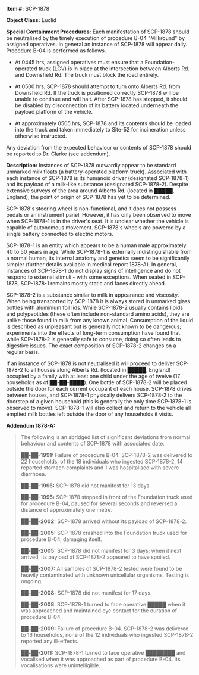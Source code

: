 **Item #:** SCP-1878

**Object Class:** Euclid

**Special Containment Procedures:** Each manifestation of SCP-1878 should be neutralised by the timely execution of procedure B-04 "Milkround" by assigned operatives. In general an instance of SCP-1878 will appear daily. Procedure B-04 is performed as follows.

*   At 0445 hrs, assigned operatives must ensure that a Foundation-operated truck (LGV) is in place at the intersection between Alberts Rd. and Downsfield Rd. The truck must block the road entirely.

*   At 0500 hrs, SCP-1878 should attempt to turn onto Alberts Rd. from Downsfield Rd. If the truck is positioned correctly SCP-1878 will be unable to continue and will halt. After SCP-1878 has stopped, it should be disabled by disconnection of its battery located underneath the payload platform of the vehicle.

*   At approximately 0505 hrs, SCP-1878 and its contents should be loaded into the truck and taken immediately to Site-52 for incineration unless otherwise instructed.

Any deviation from the expected behaviour or contents of SCP-1878 should be reported to Dr. Clarke (see addendum).

**Description:** Instances of SCP-1878 outwardly appear to be standard unmarked milk floats (a battery-operated platform truck). Associated with each instance of SCP-1878 is its humanoid driver (designated SCP-1878-1) and its payload of a milk-like substance (designated SCP-1878-2). Despite extensive surveys of the area around Alberts Rd. (located in █████, England), the point of origin of SCP-1878 has yet to be determined.

SCP-1878's steering wheel is non-functional, and it does not possess pedals or an instrument panel. However, it has only been observed to move when SCP-1878-1 is in the driver's seat. It is unclear whether the vehicle is capable of autonomous movement. SCP-1878's wheels are powered by a single battery connected to electric motors.

SCP-1878-1 is an entity which appears to be a human male approximately 40 to 50 years in age. While SCP-1878-1 is externally indistinguishable from a normal human, its internal anatomy and genetics seem to be significantly simpler (further details available in medical report 1878-A). In general, instances of SCP-1878-1 do not display signs of intelligence and do not respond to external stimuli - with some exceptions. When seated in SCP-1878, SCP-1878-1 remains mostly static and faces directly ahead.

SCP-1878-2 is a substance similar to milk in appearance and viscosity. When being transported by SCP-1878 it is always stored in unmarked glass bottles with aluminium foil lids. While SCP-1878-2 usually contains lipids and polypeptides (these often include non-standard amino acids), they are unlike those found in milk from any known animal. Consumption of the liquid is described as unpleasant but is generally not known to be dangerous; experiments into the effects of long-term consumption have found that while SCP-1878-2 is generally safe to consume, doing so often leads to digestive issues. The exact composition of SCP-1878-2 changes on a regular basis.

If an instance of SCP-1878 is not neutralised it will proceed to deliver SCP-1878-2 to all houses along Alberts Rd. (located in █████, England) occupied by a family with at least one child under the age of twelve (17 households as of ██-██-████). One bottle of SCP-1878-2 will be placed outside the door for each current occupant of each house. SCP-1878 drives between houses, and SCP-1878-1 physically delivers SCP-1878-2 to the doorstep of a given household (this is generally the only time SCP-1878-1 is observed to move). SCP-1878-1 will also collect and return to the vehicle all emptied milk bottles left outside the door of any households it visits.

**Addendum 1878-A:**

> The following is an abridged list of significant deviations from normal behaviour and contents of SCP-1878 with associated date.
> 
> **██-██-1991:** Failure of procedure B-04. SCP-1878-2 was delivered to 22 households, of the 18 individuals who ingested SCP-1878-2, 14 reported stomach complaints and 1 was hospitalised with severe diarrhoea.
> 
> **██-██-1995:** SCP-1878 did not manifest for 13 days.
> 
> **██-██-1995:** SCP-1878 stopped in front of the Foundation truck used for procedure B-04, paused for several seconds and reversed a distance of approximately one metre.
> 
> **██-██-2002:** SCP-1878 arrived without its payload of SCP-1878-2.
> 
> **██-██-2005:** SCP-1878 crashed into the Foundation truck used for procedure B-04, damaging itself.
> 
> **██-██-2005:** SCP-1878 did not manifest for 3 days; when it next arrived, its payload of SCP-1878-2 appeared to have spoiled.
> 
> **██-██-2007:** All samples of SCP-1878-2 tested were found to be heavily contaminated with unknown unicellular organisms. Testing is ongoing.
> 
> **██-██-2008:** SCP-1878 did not manifest for 17 days.
> 
> **██-██-2008**: SCP-1878-1 turned to face operative █████ when it was approached and maintained eye contact for the duration of procedure B-04.
> 
> **██-██-2009:** Failure of procedure B-04. SCP-1878-2 was delivered to 16 households, none of the 12 individuals who ingested SCP-1878-2 reported any ill-effects.
> 
> **██-██-2011:** SCP-1878-1 turned to face operative ████████ and vocalised when it was approached as part of procedure B-04. Its vocalisations were unintelligible.